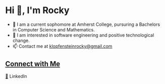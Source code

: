 # Hi 👋, I'm Rocky

<ul>
  <li> 🌱 I am a current sophomore at Amherst College, pursuring a Bachelors in Computer Science and Mathematics. </li>
  <li> 💸 I am interested in software engineering and positive technological change. </li>
  <li> 📫 Contact me at <a href=klopfensteinrocky@gmail.com> klopfensteinrocky@gmail.com </li>
</ul>

## Connect with Me
[🔗](https://linkedin.com/in/rockyklop) LinkedIn

